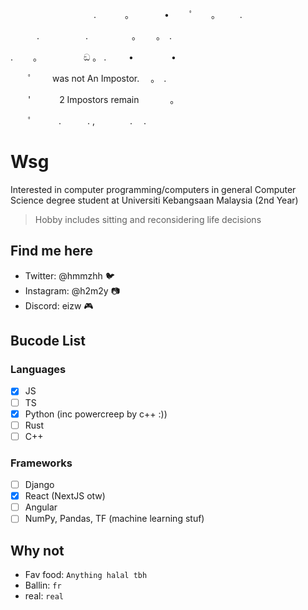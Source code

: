 <p align="center">
. 　　　。　　　　•　 　ﾟ　　。 　　.

　　　.　　　 　　.　　　　　。　　 。　. 　

.　　 。　　　　　 ඞ 。 . 　　 • 　　　　•

　　ﾟ　　     was not An Impostor.　 。　.

　　'　　　     2 Impostors remain 　 　　。

　　ﾟ　　　.　　　. ,　　　　.　 .
</p>

# Wsg
Interested in computer programming/computers in general
Computer Science degree student at Universiti Kebangsaan Malaysia (2nd Year) <br />
> Hobby includes sitting and reconsidering life decisions

## Find me here
- Twitter: @hmmzhh :bird:
- Instagram: @h2m2y 📷
- Discord: eizw 🎮

## Bucode List
### Languages
- [x] JS
- [ ] TS
- [x] Python (inc powercreep by c++ :))
- [ ] Rust
- [ ] C++
### Frameworks
- [ ] Django
- [x] React (NextJS otw)
- [ ] Angular
- [ ] NumPy, Pandas, TF (machine learning stuf)

## Why not
- Fav food: `Anything halal tbh`
- Ballin: `fr`
- real: `real`
<!---
eizw/eizw is a ✨ special ✨ repository because its `README.md` (this file) appears on your GitHub profile.
You can click the Preview link to take a look at your changes.
--->

